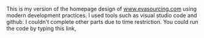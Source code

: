 This is my version of the homepage design of www.evasourcing.com using modern development practices. 
I used tools such as visual studio code and github. 
I couldn't complete other parts due to time restriction. You could run the code by typing this link, 
